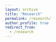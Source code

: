 ```yaml
---
layout: archive
title: "Research"
permalink: /research/
author_profile: true
redirect_from:
  - /research
---
```



